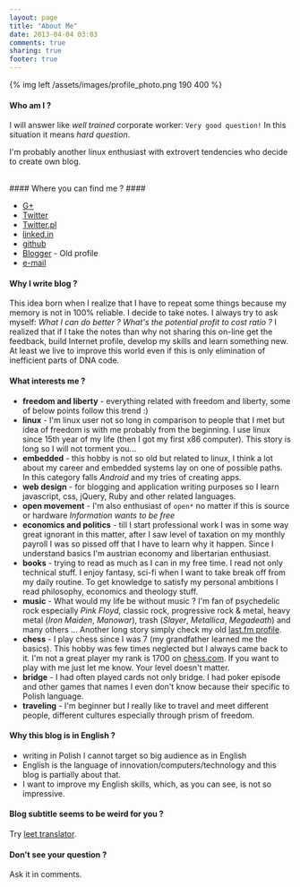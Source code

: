 ```yaml
---
layout: page
title: "About Me"
date: 2013-04-04 03:03
comments: true
sharing: true
footer: true
---
```


{% img left /assets/images/profile_photo.png 190 400 %}
#### Who am I ? ####

I will answer like _well trained_ corporate worker: `Very good question!`
In this situation it means _hard question_.

I'm probably another linux enthusiast with extrovert tendencies who decide to
create own blog.

</br>
#### Where you can find me ? ####

* [G+](https://plus.google.com/u/0/115979497998056410813/posts)
* [Twitter](https://twitter.com/pietrushnic)
* [Twitter.pl](https://twitter.com/pietrushnic_pl)
* [linked.in](http://www.linkedin.com/profile/view?id=173373465&trk=tab_pro)
* [github](https://github.com/pietrushnic)
* [Blogger](http://pietrushnic.blogspot.com/) - Old profile
* [e-mail](mailto:pietrushnic@gmail.com)

#### Why I write blog ? ####
This idea born when I realize that I have to repeat some things because my 
memory is not in 100% reliable. I decide to take notes. I always try to ask myself: 
_What I can do better ? What's the potential profit to cost ratio ?_ I realized
that if I take the notes than why not sharing this on-line get the feedback, build Internet 
profile, develop my skills and learn something new. At least we live to improve 
this world even if this is only elimination of inefficient parts of DNA code.


#### What interests me ? ####

* __freedom and liberty__ - everything related with freedom and liberty, some of below 
  points follow this trend :)
* __linux__ - I'm linux user not so long in comparison to people that I met 
  but idea of freedom is with me probably from the beginning. I use linux since 
  15th year of my life (then I got my first x86 computer). This story is long so I will 
  not torment you...
* __embedded__ - this hobby is not so old but related to linux, I think a lot 
about my career and embedded systems lay on one of possible paths. In this 
category falls _Android_ and my tries of creating apps.
* __web design__ - for blogging and application writing purposes so I learn 
  javascript, css, jQuery, Ruby and other related languages.
* __open movement__ - I'm also enthusiast of `open*` no matter if this is source 
  or hardware _Information wants to be free_
* __economics and politics__ - till I start professional work I was in some way 
  great ignorant in this matter, after I saw level of taxation on my monthly 
  payroll I was so pissed off that I have to learn why it happen. Since I 
  understand basics I'm austrian economy and libertarian enthusiast.
* __books__ -  trying to read as much as I can in my free time. I read not only 
technical stuff. I enjoy fantasy, sci-fi when I want to take break off from my daily 
routine. To get knowledge to satisfy my personal ambitions I read philosophy, 
economics and theology stuff.
* __music__ - What would my life be without music ? I'm fan of psychedelic 
  rock especially _Pink Floyd_, classic rock, progressive rock & metal, heavy metal (_Iron Maiden_, _Manowar_), trash (_Slayer_, 
  _Metallica_, _Megadeath_) and many others ... Another long story simply check my old [last.fm profile](http://www.lastfm.pl/user/cl4sh).
* __chess__ - I play chess since I was 7 (my grandfather learned me the basics).
This hobby was few times neglected but I always came back to it. I'm not a great 
player my rank is 1700 on [chess.com](http://chess.com). If you want to play 
with me just let me know. Your level doesn't matter.
* __bridge__ - I had often played cards not only bridge. I had poker episode and 
  other games that names I even don't know because their specific to Polish 
  language.
* __traveling__ - I'm beginner but I really like to travel and meet different 
  people, different cultures especially through prism of freedom.

#### Why this blog is in English ? ####
* writing in Polish I cannot target so big audience as in English
* English is the language of innovation/computers/technology and this blog is 
partially about that.
* I want to improve my English skills, which, as you can see, is not so 
  impressive.

#### Blog subtitle seems to be weird for you ? ###
Try [leet translator](http://www.jayssite.com/stuff/l33t/l33t_translator.html).

#### Don't see your question ? ####
Ask it in comments.
